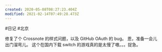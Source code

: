 ```yaml
---
created: 2020-05-08T08:27:23.404Z
modified: 2021-02-14T07:49:28.473Z
---
```

#日记 #北京

<!-- @timer "date":"Fri May 08 2020 16:28:14 GMT+0800 (China Standard Time)" -->
修复了个 Crossnote 的样式问题，以及 GitHub OAuth 的 bug。
恩，准备一会儿出门溜弯儿。
这个在国内下载 switch 的游戏真的是太慢了嗷。。。捉急。

